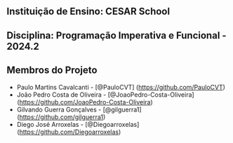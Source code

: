 ## Instituição de Ensino: CESAR School

## Disciplina: Programação Imperativa e Funcional - 2024.2

## Membros do Projeto
- Paulo Martins Cavalcanti - [@PauloCVT] (https://github.com/PauloCVT)
- João Pedro Costa de Oliveira - [@JoaoPedro-Costa-Oliveira] (https://github.com/JoaoPedro-Costa-Oliveira)
- Gilvando Guerra Gonçalves - [@gilguerra1] (https://github.com/gilguerra1)
- Diego José Arroxelas - [@Diegoarroxelas] (https://github.com/Diegoarroxelas)
